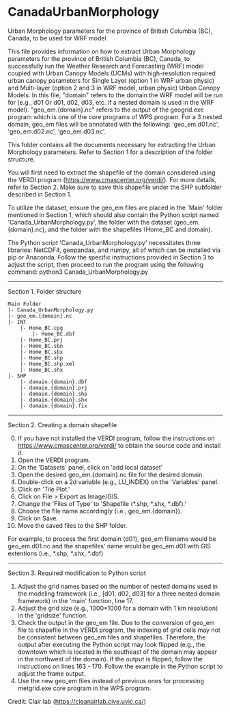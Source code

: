 # CanadaUrbanMorphology
Urban Morphology parameters for the province of British Columbia (BC), Canada, to be used for WRF model

This file provides information on how to extract Urban Morphology parameters for the province of British Columbia (BC), Canada, to successfully run the Weather Research and Forecasting (WRF) model coupled with Urban Canopy Models (UCMs) with high-resolution required urban canopy parameters for Single Layer (option 1 in WRF urban physic) and Multi-layer (option 2 and 3 in WRF model, urban physic) Urban Canopy Models. In this file, "domain" refers to the domain the WRF model will be run for (e.g., d01 Or d01, d02, d03, etc. if a nested domain is used in the WRF model). "geo_em.{domain}.nc" refers to the output of the geogrid.exe program which is one of the core programs of WPS program. For a 3 nested domain, geo_em files will be annotated with the following: 'geo_em.d01.nc', 'geo_em.d02.nc', 'geo_em.d03.nc'.

This folder contains all the documents necessary for extracting the Urban Morphology parameters. Refer to Section 1 for a description of the folder structure. 

You will first need to extract the shapefile of the domain considered using the VERDI program (https://www.cmascenter.org/verdi/). For more details, refer to Section 2. Make sure to save this shapefile under the SHP subfolder described in Section 1. 

To utilize the dataset, ensure the geo_em files are placed in the 'Main' folder mentioned in Section 1, which should also contain the Python script named 'Canada_UrbanMorphology.py', the folder with the dataset (geo_em.{domain}.nc), and the folder with the shapefiles (Home_BC and domain).

The Python script 'Canada_UrbanMorphology.py' necessitates three libraries: NetCDF4, geopandas, and numpy, all of which can be installed via pip or Anaconda.  Follow the specific instructions provided in Section 3 to adjust the script, then proceed to run the program using the following command:
python3 Canada_UrbanMorphology.py
_____________________________________________________________________________________________________________________________________
Section 1. Folder structure

	Main Folder
	|- Canada_UrbanMorphology.py
	|- geo_em.{domain}.nc
	|- INT
		|- Home_BC.cpg
    		|- Home_BC.dbf
		|- Home_BC.prj
		|- Home_BC.sbn
		|- Home_BC.sbx
  		|- Home_BC.shp
		|- Home_BC.shp.xml
		|- Home_BC.shx
  	|- SHP
		|- domain.{domain}.dbf
		|- domain.{domain}.prj
		|- domain.{domain}.shp
		|- domain.{domain}.shx
		|- domain.{domain}.fix
_____________________________________________________________________________________________________________________________________
Section 2. Creating a domain shapefile

0. If you have not installed the VERDI program, follow the instructions on https://www.cmascenter.org/verdi/ to obtain the source
	code and install it.
1. Open the VERDI program.
2. On the 'Datasets' panel, click on 'add local dataset'
3. Open the desired geo_em.{domain}.nc file for the desired domain.
4. Double-click on a 2d variable (e.g., LU_INDEX) on the 'Variables' panel.
5. Click on 'Tile Plot.'
6. Click on File > Export as Image/GIS.
7. Change the 'Files of Type' to 'Shapefile (*.shp, *.shx, *.dbf).'
8. Choose the file name accordingly (i.e., geo_em.{domain}).
9. Click on Save.
10. Move the saved files to the SHP folder.

For example, to process the first domain (d01), geo_em filename would be geo_em.d01.nc and the shapefiles' name would be geo_em.d01 with GIS extentions (i.e., *.shp, *.shx, *.dbf)
_____________________________________________________________________________________________________________________________________
Section 3. Required modification to Python script

1. Adjust the grid names based on the number of nested domains used in the modeling framework (i.e., [d01, d02, d03] for a three nested domain framework) in the 'main' function, line 17.
2. Adjust the grid size (e.g., 1000*1000 for a domain with 1 km resolution) in the 'gridsize' function.
3. Check the output in the geo_em file. Due to the conversion of geo_em file to shapefile in the VERDI program, the indexing of grid cells may not be consistent between geo_em files and shapefiles. Therefore, the output after executing the Python script may look flipped (e.g., the downtown which is located in the southeast of the domain may appear in the northwest of the domain). If the output is flipped, follow the instructions on lines 163 - 170. Follow the example in the Python script to adjust the frame output.
4. Use the new geo_em files instead of previous ones for processing metgrid.exe core program in the WPS program.

Credit: Clair lab (https://cleanairlab.cive.uvic.ca/)
